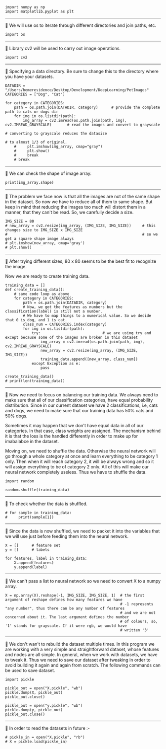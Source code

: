     import numpy as np
    import matplotlib.pyplot as plt

***
💢 We will use os to iterate through different directories and join paths, etc.
    
    import os

***
💢 Library cv2 will be used to carry out image operations.

    import cv2

***
💢 Specifying a data directory. Be sure to change this to the directory where you have your datasets.

    DATADIR = "/Users/homeresidence/Desktop/Development/DeepLearning/PetImages"
    CATEGORIES = ["Dog", "Cat"]

    for category in CATEGORIES:
        path = os.path.join(DATADIR, category)      # provide the complete path to cats or dogs dir
        for img in os.listdir(path):
            img_array = cv2.imread(os.path.join(path, img), cv2.IMREAD_GRAYSCALE)       # read the images and convert to grayscale 
                                                                                    # converting to grayscale reduces the datasize 
                                                                                    # to almost 1/3 of original. 
        #     plt.imshow(img_array, cmap="gray")
        #     plt.show()
        #     break
        # break

***
💢 We can check the shape of image array.

    print(img_array.shape)      

***
💢 The problem we face now is that all the images are not of the same shape in the dataset. So now we have to reduce all of them to 
same shape. But keep in mind that reducing the images too much will distort them in a manner, that they can't be read. So, we 
carefully decide a size.


    IMG_SIZE = 80
    # new_array = cv2.resize(img_array, (IMG_SIZE, IMG_SIZE))     # this changes size to IMG_SIZE x IMG_SIZE
    #                                                             # so we get a square shape image always
    # plt.imshow(new_array, cmap='gray')
    # plt.show()

***
💢 After trying different sizes, 80 x 80 seems to be the best fit to recognize the image.

Now we are ready to create training data.

    training_data = []
    def create_training_data():
        # same code loop as above 
        for category in CATEGORIES:
            path = os.path.join(DATADIR, category)
            # Now, we got the features as numbers but the classification(label) is still not a number. 
            # We have to map things to a numerical value. So we decide that 0 is dog, and 1 is cat. 
            class_num = CATEGORIES.index(category)
            for img in os.listdir(path):
                try:                            # we are using try and except because some of the images are broken in this dataset 
                    img_array = cv2.imread(os.path.join(path, img), cv2.IMREAD_GRAYSCALE)
                    new_array = cv2.resize(img_array, (IMG_SIZE, IMG_SIZE))
                    training_data.append([new_array, class_num])
                except Exception as e:
                    pass

    create_training_data()
    # print(len(training_data))

***
💢 Now we need to focus on balancing our training data. We always need to make sure that all of our classification 
categories, have equal probability distribution. Since in our current dataset we have 2 classifications, i.e, 
cats and dogs, we need to make sure that our training data has 50% cats and 50% dogs. 

Sometimes it may happen that we don't have equal data in all of our categories. In that case, class weights are 
assigned. The mechanism behind it is that the loss is the handled differently in order to make up for imabalabce 
in the dataset.

Moving on, we need to shuffle the data. Otherwise the neural network will go through a whole category at once 
and learn everything to be category 1 only. Then when it will reach category 2, it will be always wrong and 
so it will assign everything to be of category 2 only. All of this will make our neural network completely 
useless. Thus we have to shuffle the data. 


    import random

    random.shuffle(training_data)

***
💢 To check whether the data is shuffled.
    
    # for sample in training_data:
    #     print(sample[1])

***
💢 Since the data is now shuffled, we need to packet it into the variables 
that we will use just before feeding them into the neural network.

    X = []      # feature set
    y = []      # labels

    for features, label in training_data:
        X.append(features)
        y.append(label)

***
💢 We can't pass a list to neural network so we need to convert X to a numpy array.

    X = np.array(X).reshape(-1, IMG_SIZE, IMG_SIZE, 1)  # the first argument of reshape defines how many features we have 
                                                        # -1 represents "any number", thus there can be any number of features 
                                                        # and we are not concerned about it. The last argument defines the number 
                                                        # of colours, so, '1' stands for grayscale. If it were rgb, we would have 
                                                        # written '3'

***
💢 We don't wan't to rebuild the dataset multiple times. In this program we are working with a 
very simple and straightforward dataset, whose features and nodes are all simple. In general, 
when we work with datasets, we have to tweak it. Thus we need to save our dataset after tweaking 
in order to avoid building it again and again from scratch. The following commands can be used 
to save dataset.

    import pickle

    pickle_out = open("X.pickle", "wb")
    pickle.dump(X, pickle_out)
    pickle_out.close()

    pickle_out = open("y.pickle", "wb")
    pickle.dump(y, pickle_out)
    pickle_out.close()

***
💢 In order to read the datasets in future :-

    # pickle_in = open("X.pickle", "rb")
    # X = pickle.load(pickle_in)
